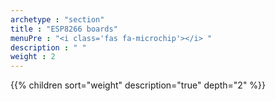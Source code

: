 ```yaml
---
archetype : "section"
title : "ESP8266 boards"
menuPre : "<i class='fas fa-microchip'></i> "
description : " "
weight : 2
---
```

{{% children sort="weight" description="true" depth="2" %}}